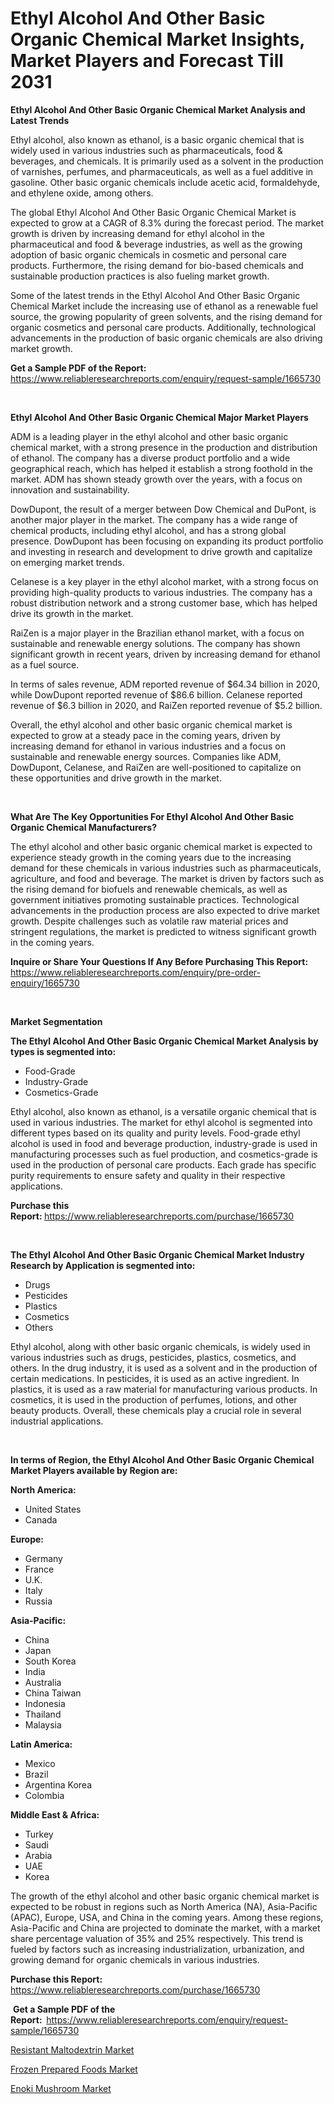 <p><h1>Ethyl Alcohol And Other Basic Organic Chemical Market Insights, Market Players and Forecast Till 2031</h1></p><p><strong>Ethyl Alcohol And Other Basic Organic Chemical Market Analysis and Latest Trends</strong></p>
<p><p>Ethyl alcohol, also known as ethanol, is a basic organic chemical that is widely used in various industries such as pharmaceuticals, food & beverages, and chemicals. It is primarily used as a solvent in the production of varnishes, perfumes, and pharmaceuticals, as well as a fuel additive in gasoline. Other basic organic chemicals include acetic acid, formaldehyde, and ethylene oxide, among others.</p><p>The global Ethyl Alcohol And Other Basic Organic Chemical Market is expected to grow at a CAGR of 8.3% during the forecast period. The market growth is driven by increasing demand for ethyl alcohol in the pharmaceutical and food & beverage industries, as well as the growing adoption of basic organic chemicals in cosmetic and personal care products. Furthermore, the rising demand for bio-based chemicals and sustainable production practices is also fueling market growth.</p><p>Some of the latest trends in the Ethyl Alcohol And Other Basic Organic Chemical Market include the increasing use of ethanol as a renewable fuel source, the growing popularity of green solvents, and the rising demand for organic cosmetics and personal care products. Additionally, technological advancements in the production of basic organic chemicals are also driving market growth.</p></p>
<p><strong>Get a Sample PDF of the Report:&nbsp;</strong> <a href="https://www.reliableresearchreports.com/enquiry/request-sample/1665730">https://www.reliableresearchreports.com/enquiry/request-sample/1665730</a></p>
<p>&nbsp;</p>
<p><strong>Ethyl Alcohol And Other Basic Organic Chemical Major Market Players</strong></p>
<p><p>ADM is a leading player in the ethyl alcohol and other basic organic chemical market, with a strong presence in the production and distribution of ethanol. The company has a diverse product portfolio and a wide geographical reach, which has helped it establish a strong foothold in the market. ADM has shown steady growth over the years, with a focus on innovation and sustainability.</p><p>DowDupont, the result of a merger between Dow Chemical and DuPont, is another major player in the market. The company has a wide range of chemical products, including ethyl alcohol, and has a strong global presence. DowDupont has been focusing on expanding its product portfolio and investing in research and development to drive growth and capitalize on emerging market trends.</p><p>Celanese is a key player in the ethyl alcohol market, with a strong focus on providing high-quality products to various industries. The company has a robust distribution network and a strong customer base, which has helped drive its growth in the market.</p><p>RaiZen is a major player in the Brazilian ethanol market, with a focus on sustainable and renewable energy solutions. The company has shown significant growth in recent years, driven by increasing demand for ethanol as a fuel source.</p><p>In terms of sales revenue, ADM reported revenue of $64.34 billion in 2020, while DowDupont reported revenue of $86.6 billion. Celanese reported revenue of $6.3 billion in 2020, and RaiZen reported revenue of $5.2 billion.</p><p>Overall, the ethyl alcohol and other basic organic chemical market is expected to grow at a steady pace in the coming years, driven by increasing demand for ethanol in various industries and a focus on sustainable and renewable energy sources. Companies like ADM, DowDupont, Celanese, and RaiZen are well-positioned to capitalize on these opportunities and drive growth in the market.</p></p>
<p>&nbsp;</p>
<p><strong>What Are The Key Opportunities For Ethyl Alcohol And Other Basic Organic Chemical Manufacturers?</strong></p>
<p><p>The ethyl alcohol and other basic organic chemical market is expected to experience steady growth in the coming years due to the increasing demand for these chemicals in various industries such as pharmaceuticals, agriculture, and food and beverage. The market is driven by factors such as the rising demand for biofuels and renewable chemicals, as well as government initiatives promoting sustainable practices. Technological advancements in the production process are also expected to drive market growth. Despite challenges such as volatile raw material prices and stringent regulations, the market is predicted to witness significant growth in the coming years.</p></p>
<p><strong>Inquire or Share Your Questions If Any Before Purchasing This Report:</strong> <a href="https://www.reliableresearchreports.com/enquiry/pre-order-enquiry/1665730">https://www.reliableresearchreports.com/enquiry/pre-order-enquiry/1665730</a></p>
<p>&nbsp;</p>
<p><strong>Market Segmentation</strong></p>
<p><strong>The Ethyl Alcohol And Other Basic Organic Chemical Market Analysis by types is segmented into:</strong></p>
<p><ul><li>Food-Grade</li><li>Industry-Grade</li><li>Cosmetics-Grade</li></ul></p>
<p><p>Ethyl alcohol, also known as ethanol, is a versatile organic chemical that is used in various industries. The market for ethyl alcohol is segmented into different types based on its quality and purity levels. Food-grade ethyl alcohol is used in food and beverage production, industry-grade is used in manufacturing processes such as fuel production, and cosmetics-grade is used in the production of personal care products. Each grade has specific purity requirements to ensure safety and quality in their respective applications.</p></p>
<p><strong>Purchase this Report:&nbsp;</strong><a href="https://www.reliableresearchreports.com/purchase/1665730">https://www.reliableresearchreports.com/purchase/1665730</a></p>
<p>&nbsp;</p>
<p><strong>The Ethyl Alcohol And Other Basic Organic Chemical Market Industry Research by Application is segmented into:</strong></p>
<p><ul><li>Drugs</li><li>Pesticides</li><li>Plastics</li><li>Cosmetics</li><li>Others</li></ul></p>
<p><p>Ethyl alcohol, along with other basic organic chemicals, is widely used in various industries such as drugs, pesticides, plastics, cosmetics, and others. In the drug industry, it is used as a solvent and in the production of certain medications. In pesticides, it is used as an active ingredient. In plastics, it is used as a raw material for manufacturing various products. In cosmetics, it is used in the production of perfumes, lotions, and other beauty products. Overall, these chemicals play a crucial role in several industrial applications.</p></p>
<p>&nbsp;</p>
<p><strong>In terms of Region, the Ethyl Alcohol And Other Basic Organic Chemical Market Players available by Region are:</strong></p>
<p>
    <p> <strong> North America: </strong>
        <ul>
            <li>United States</li>
            <li>Canada</li>
        </ul>
        </p> 
    <p> <strong> Europe: </strong>
        <ul>
            <li>Germany</li>
            <li>France</li>
            <li>U.K.</li>
            <li>Italy</li>
            <li>Russia</li>
        </ul>
        </p> 
    <p> <strong> Asia-Pacific: </strong>
        <ul>
            <li>China</li>
            <li>Japan</li>
            <li>South Korea</li>
            <li>India</li>
            <li>Australia</li>
            <li>China Taiwan</li>
            <li>Indonesia</li>
            <li>Thailand</li>
            <li>Malaysia</li>
        </ul>
        </p> 
    <p> <strong> Latin America: </strong>
        <ul>
            <li>Mexico</li>
            <li>Brazil</li>
            <li>Argentina Korea</li>
            <li>Colombia</li>
        </ul>
        </p> 
    <p> <strong> Middle East & Africa: </strong>
        <ul>
            <li>Turkey</li>
            <li>Saudi</li>
            <li>Arabia</li>
            <li>UAE</li>
            <li>Korea</li>
        </ul>
    </p>
    </p>
<p><p>The growth of the ethyl alcohol and other basic organic chemical market is expected to be robust in regions such as North America (NA), Asia-Pacific (APAC), Europe, USA, and China in the coming years. Among these regions, Asia-Pacific and China are projected to dominate the market, with a market share percentage valuation of 35% and 25% respectively. This trend is fueled by factors such as increasing industrialization, urbanization, and growing demand for organic chemicals in various industries.</p></p>
<p><strong>Purchase this Report: </strong><a href="https://www.reliableresearchreports.com/purchase/1665730">https://www.reliableresearchreports.com/purchase/1665730</a></p>
<p>&nbsp;<strong>Get a Sample PDF of the Report:&nbsp;&nbsp;</strong><a href="https://www.reliableresearchreports.com/enquiry/request-sample/1665730">https://www.reliableresearchreports.com/enquiry/request-sample/1665730</a></p>
<p><strong></strong></p>
<p><p><a href="https://view.publitas.com/reportprime-1/resistant-maltodextrin-market-insights-market-players-and-forecast-till-2031/">Resistant Maltodextrin Market</a></p><p><a href="https://view.publitas.com/reportprime-1/frozen-prepared-foods-market-research-report-the-key-to-successful-business-strategy-forecasted-for-period-from-2024-2031/">Frozen Prepared Foods Market</a></p><p><a href="https://view.publitas.com/reportprime-1/enoki-mushroom-market-insights-market-players-and-forecast-till-2031/">Enoki Mushroom Market</a></p></p>